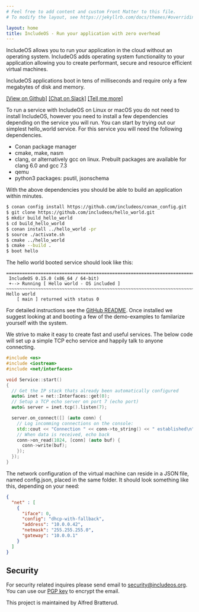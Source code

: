 ```yaml
---
# Feel free to add content and custom Front Matter to this file.
# To modify the layout, see https://jekyllrb.com/docs/themes/#overriding-theme-defaults

layout: home
title: IncludeOS - Run your application with zero overhead
---
```


IncludeOS allows you to run your application in the cloud without an operating system. IncludeOS adds operating system functionality to your application allowing you to create performant, secure and resource efficient virtual machines.

IncludeOS applications boot in tens of milliseconds and require only a few megabytes of disk and memory.


[[View on Github]](https://github.com/includeos/IncludeOS)
[[Chat on Slack]](https://join.slack.com/t/includeos/shared_invite/zt-5z7ts29z-_AX0kZNiUNE7eIMUP60GmQ)
[[Tell me more]](technology.html)


To run a service with IncludeOS on Linux or macOS you do not need to install IncludeOS, however you need to install a few dependencies depending on the service you will run. You can start by trying out our simplest hello_world service. For this service you will need the following dependencies.

 * Conan package manager
 * cmake, make, nasm
 * clang, or alternatively gcc on linux. Prebuilt packages are available for clang 6.0 and gcc 7.3
 * qemu
 * python3 packages: psutil, jsonschema

With the above dependencies you should be able to build an application within minutes.

```sh
$ conan config install https://github.com/includeos/conan_config.git
$ git clone https://github.com/includeos/hello_world.git
$ mkdir build_hello_world
$ cd build_hello_world
$ conan install ../hello_world -pr 
$ source ./activate.sh
$ cmake ../hello_world
$ cmake --build .
$ boot hello
```        

The hello world booted service should look like this:

```
================================================================================
 IncludeOS 0.15.0 (x86_64 / 64-bit)
 +--> Running [ Hello world - OS included ]
~~~~~~~~~~~~~~~~~~~~~~~~~~~~~~~~~~~~~~~~~~~~~~~~~~~~~~~~~~~~~~~~~~~~~~~~~~~~~~~~
Hello world
    [ main ] returned with status 0
```    

For detailed instructions see the [GitHub README](https://github.com/includeos/IncludeOS/blob/master/README.md). Once installed we suggest looking at and booting a few of the demo-examples to familarize yourself with the system.

We strive to make it easy to create fast and useful services. The below code will set up a simple TCP echo service and happily talk to anyone connecting.

```cpp
#include <os>
#include <iostream>
#include <net/interfaces>

void Service::start()
{
  // Get the IP stack thats already been automatically configured
  auto& inet = net::Interfaces::get(0);
  // Setup a TCP echo server on port 7 (echo port)
  auto& server = inet.tcp().listen(7);

  server.on_connect([] (auto conn) {
    // Log incomming connections on the console:
    std::cout << "Connection " << conn->to_string() << " established\n";
    // When data is received, echo back
    conn->on_read(1024, [conn] (auto buf) {
      conn->write(buf);
    });
  });
}
```

The network configuration of the virtual machine can reside in a JSON file, named config.json, placed in the same folder. It should look something like this, depending on your need:
```json
{
  "net" : [
    {
      "iface": 0,
      "config": "dhcp-with-fallback",
      "address": "10.0.0.42",
      "netmask": "255.255.255.0",
      "gateway": "10.0.0.1"
    }
  ]
}
```

## Security

For security related inquires please send email to security@includeos.org. You can use our [PGP key](https://pgp.mit.edu/pks/lookup?search=security@includeos.org&op=index) to encrypt the email.

This project is maintained by Alfred Bratterud.
